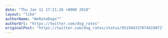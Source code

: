 ```yaml
---
date: "Thu Jan 11 17:21:26 +0000 2018"
layout: "like"
authorName: "WeRateDogs™"
authorUrl: "https://twitter.com/dog_rates"
originalPost: "https://twitter.com/dog_rates/status/951504337074819072"
---
```

